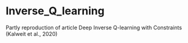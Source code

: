 # Inverse_Q_learning
Partly reproduction of article Deep Inverse Q-learning with Constraints (Kalweit et al., 2020)
